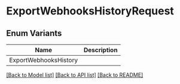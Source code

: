 # ExportWebhooksHistoryRequest

## Enum Variants

| Name | Description |
|---- | -----|
| ExportWebhooksHistory |  |

[[Back to Model list]](../README.md#documentation-for-models) [[Back to API list]](../README.md#documentation-for-api-endpoints) [[Back to README]](../README.md)


